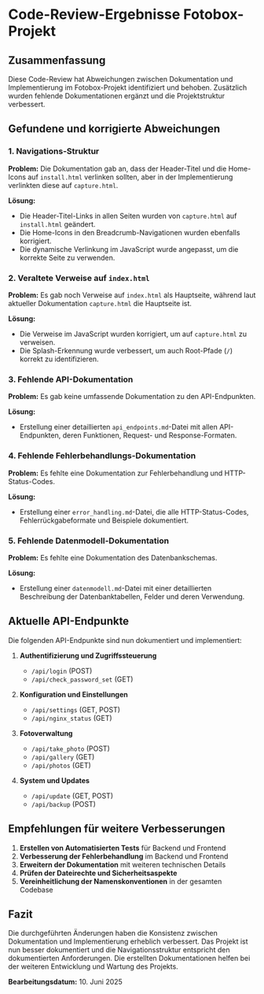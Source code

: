 # Code-Review-Ergebnisse Fotobox-Projekt

## Zusammenfassung

Diese Code-Review hat Abweichungen zwischen Dokumentation und Implementierung im Fotobox-Projekt identifiziert und behoben. Zusätzlich wurden fehlende Dokumentationen ergänzt und die Projektstruktur verbessert.

## Gefundene und korrigierte Abweichungen

### 1. Navigations-Struktur

**Problem:** Die Dokumentation gab an, dass der Header-Titel und die Home-Icons auf `install.html` verlinken sollten, aber in der Implementierung verlinkten diese auf `capture.html`.

**Lösung:** 
- Die Header-Titel-Links in allen Seiten wurden von `capture.html` auf `install.html` geändert.
- Die Home-Icons in den Breadcrumb-Navigationen wurden ebenfalls korrigiert.
- Die dynamische Verlinkung im JavaScript wurde angepasst, um die korrekte Seite zu verwenden.

### 2. Veraltete Verweise auf `index.html`

**Problem:** Es gab noch Verweise auf `index.html` als Hauptseite, während laut aktueller Dokumentation `capture.html` die Hauptseite ist.

**Lösung:**
- Die Verweise im JavaScript wurden korrigiert, um auf `capture.html` zu verweisen.
- Die Splash-Erkennung wurde verbessert, um auch Root-Pfade (`/`) korrekt zu identifizieren.

### 3. Fehlende API-Dokumentation

**Problem:** Es gab keine umfassende Dokumentation zu den API-Endpunkten.

**Lösung:**
- Erstellung einer detaillierten `api_endpoints.md`-Datei mit allen API-Endpunkten, deren Funktionen, Request- und Response-Formaten.

### 4. Fehlende Fehlerbehandlungs-Dokumentation

**Problem:** Es fehlte eine Dokumentation zur Fehlerbehandlung und HTTP-Status-Codes.

**Lösung:**
- Erstellung einer `error_handling.md`-Datei, die alle HTTP-Status-Codes, Fehlerrückgabeformate und Beispiele dokumentiert.

### 5. Fehlende Datenmodell-Dokumentation

**Problem:** Es fehlte eine Dokumentation des Datenbankschemas.

**Lösung:**
- Erstellung einer `datenmodell.md`-Datei mit einer detaillierten Beschreibung der Datenbanktabellen, Felder und deren Verwendung.

## Aktuelle API-Endpunkte

Die folgenden API-Endpunkte sind nun dokumentiert und implementiert:

1. **Authentifizierung und Zugriffssteuerung**
   - `/api/login` (POST)
   - `/api/check_password_set` (GET)

2. **Konfiguration und Einstellungen**
   - `/api/settings` (GET, POST)
   - `/api/nginx_status` (GET)

3. **Fotoverwaltung**
   - `/api/take_photo` (POST)
   - `/api/gallery` (GET)
   - `/api/photos` (GET)

4. **System und Updates**
   - `/api/update` (GET, POST)
   - `/api/backup` (POST)

## Empfehlungen für weitere Verbesserungen

1. **Erstellen von Automatisierten Tests** für Backend und Frontend
2. **Verbesserung der Fehlerbehandlung** im Backend und Frontend
3. **Erweitern der Dokumentation** mit weiteren technischen Details
4. **Prüfen der Dateirechte und Sicherheitsaspekte**
5. **Vereinheitlichung der Namenskonventionen** in der gesamten Codebase

## Fazit

Die durchgeführten Änderungen haben die Konsistenz zwischen Dokumentation und Implementierung erheblich verbessert. Das Projekt ist nun besser dokumentiert und die Navigationsstruktur entspricht den dokumentierten Anforderungen. Die erstellten Dokumentationen helfen bei der weiteren Entwicklung und Wartung des Projekts.

**Bearbeitungsdatum:** 10. Juni 2025
